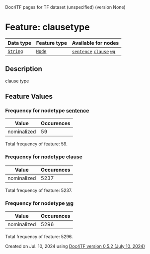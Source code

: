 Doc4TF pages for TF dataset (unspecified) (version None)
# Feature: clausetype
Data type|Feature type|Available for nodes
---|---|---
[`String`](featuresbydatatype.md#string)|[`Node`](featuresbytype.md#node)| [`sentence`](featuresbynodetype.md#sentence)  [`clause`](featuresbynodetype.md#clause)  [`wg`](featuresbynodetype.md#wg) 
## Description
clause type
## Feature Values
### Frequency for nodetype [sentence](featuresbynodetype.md#sentence)
Value|Occurences
---|---
nominalized|59

Total frequency of feature: 59.
 ### Frequency for nodetype [clause](featuresbynodetype.md#clause)
Value|Occurences
---|---
nominalized|5237

Total frequency of feature: 5237.
 ### Frequency for nodetype [wg](featuresbynodetype.md#wg)
Value|Occurences
---|---
nominalized|5296

Total frequency of feature: 5296.
  

Created on Jul. 10, 2024 using [Doc4TF version 0.5.2 (July 10, 2024)](https://github.com/tonyjurg/Doc4TF/blob/main/CreateFeatureDoc.ipynb) 